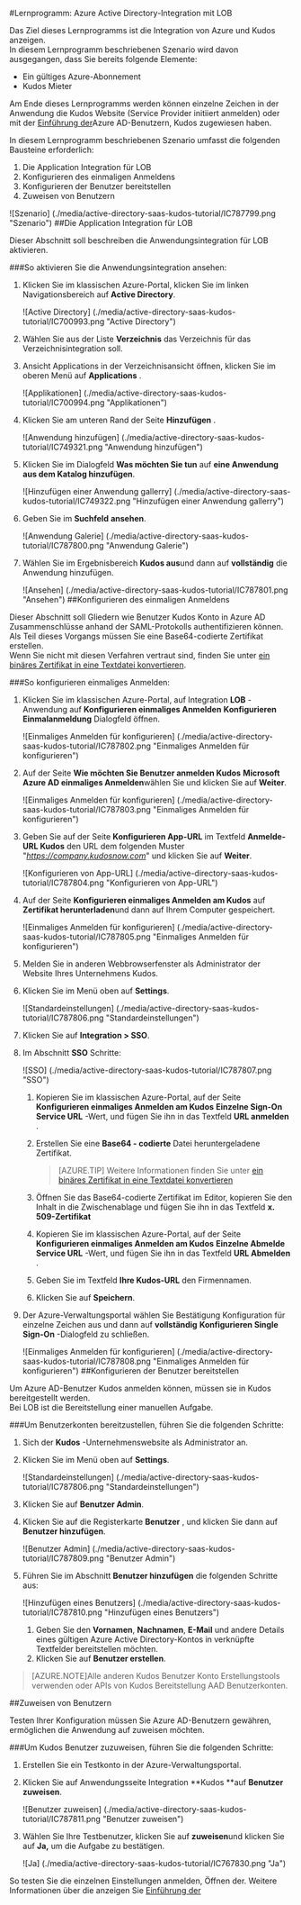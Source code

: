 <properties 
    pageTitle="Lernprogramm: Azure Active Directory-Integration mit LOB | Microsoft Azure" 
    description="Erfahren Sie, wie mit LOB Azure Active Directory-auf automatisierte Bereitstellung und mehr!" 
    services="active-directory" 
    authors="jeevansd"  
    documentationCenter="na" 
    manager="femila"/>
<tags 
    ms.service="active-directory" 
    ms.devlang="na" 
    ms.topic="article" 
    ms.tgt_pltfrm="na" 
    ms.workload="identity" 
    ms.date="09/29/2016" 
    ms.author="jeedes" />

#<a name="tutorial-azure-active-directory-integration-with-kudos"></a>Lernprogramm: Azure Active Directory-Integration mit LOB
  
Das Ziel dieses Lernprogramms ist die Integration von Azure und Kudos anzeigen.  
In diesem Lernprogramm beschriebenen Szenario wird davon ausgegangen, dass Sie bereits folgende Elemente:

-   Ein gültiges Azure-Abonnement
-   Kudos Mieter
  
Am Ende dieses Lernprogramms werden können einzelne Zeichen in der Anwendung die Kudos Website (Service Provider initiiert anmelden) oder mit der [Einführung der](active-directory-saas-access-panel-introduction.md)Azure AD-Benutzern, Kudos zugewiesen haben.
  
In diesem Lernprogramm beschriebenen Szenario umfasst die folgenden Bausteine erforderlich:

1.  Die Application Integration für LOB
2.  Konfigurieren des einmaligen Anmeldens
3.  Konfigurieren der Benutzer bereitstellen
4.  Zuweisen von Benutzern

![Szenario] (./media/active-directory-saas-kudos-tutorial/IC787799.png "Szenario")
##<a name="enabling-the-application-integration-for-kudos"></a>Die Application Integration für LOB
  
Dieser Abschnitt soll beschreiben die Anwendungsintegration für LOB aktivieren.

###<a name="to-enable-the-application-integration-for-kudos-perform-the-following-steps"></a>So aktivieren Sie die Anwendungsintegration ansehen:

1.  Klicken Sie im klassischen Azure-Portal, klicken Sie im linken Navigationsbereich auf **Active Directory**.

    ![Active Directory] (./media/active-directory-saas-kudos-tutorial/IC700993.png "Active Directory")

2.  Wählen Sie aus der Liste **Verzeichnis** das Verzeichnis für das Verzeichnisintegration soll.

3.  Ansicht Applications in der Verzeichnisansicht öffnen, klicken Sie im oberen Menü auf **Applications** .

    ![Applikationen] (./media/active-directory-saas-kudos-tutorial/IC700994.png "Applikationen")

4.  Klicken Sie am unteren Rand der Seite **Hinzufügen** .

    ![Anwendung hinzufügen] (./media/active-directory-saas-kudos-tutorial/IC749321.png "Anwendung hinzufügen")

5.  Klicken Sie im Dialogfeld **Was möchten Sie tun** auf **eine Anwendung aus dem Katalog hinzufügen**.

    ![Hinzufügen einer Anwendung gallerry] (./media/active-directory-saas-kudos-tutorial/IC749322.png "Hinzufügen einer Anwendung gallerry")

6.  Geben Sie im **Suchfeld** **ansehen**.

    ![Anwendung Galerie] (./media/active-directory-saas-kudos-tutorial/IC787800.png "Anwendung Galerie")

7.  Wählen Sie im Ergebnisbereich **Kudos aus**und dann auf **vollständig** die Anwendung hinzufügen.

    ![Ansehen] (./media/active-directory-saas-kudos-tutorial/IC787801.png "Ansehen")
##<a name="configuring-single-sign-on"></a>Konfigurieren des einmaligen Anmeldens
  
Dieser Abschnitt soll Gliedern wie Benutzer Kudos Konto in Azure AD Zusammenschlüsse anhand der SAML-Protokolls authentifizieren können.  
Als Teil dieses Vorgangs müssen Sie eine Base64-codierte Zertifikat erstellen.  
Wenn Sie nicht mit diesen Verfahren vertraut sind, finden Sie unter [ein binäres Zertifikat in eine Textdatei konvertieren](http://youtu.be/PlgrzUZ-Y1o).

###<a name="to-configure-single-sign-on-perform-the-following-steps"></a>So konfigurieren einmaliges Anmelden:

1.  Klicken Sie im klassischen Azure-Portal, auf Integration **LOB** -Anwendung auf **Konfigurieren einmaliges Anmelden** **Konfigurieren Einmalanmeldung** Dialogfeld öffnen.

    ![Einmaliges Anmelden für konfigurieren] (./media/active-directory-saas-kudos-tutorial/IC787802.png "Einmaliges Anmelden für konfigurieren")

2.  Auf der Seite **Wie möchten Sie Benutzer anmelden Kudos** **Microsoft Azure AD einmaliges Anmelden**wählen Sie und klicken Sie auf **Weiter**.

    ![Einmaliges Anmelden für konfigurieren] (./media/active-directory-saas-kudos-tutorial/IC787803.png "Einmaliges Anmelden für konfigurieren")

3.  Geben Sie auf der Seite **Konfigurieren App-URL** im Textfeld **Anmelde-URL Kudos** den URL dem folgenden Muster "*https://company.kudosnow.com*" und klicken Sie auf **Weiter**.

    ![Konfigurieren von App-URL] (./media/active-directory-saas-kudos-tutorial/IC787804.png "Konfigurieren von App-URL")

4.  Auf der Seite **Konfigurieren einmaliges Anmelden am Kudos** auf **Zertifikat herunterladen**und dann auf Ihrem Computer gespeichert.

    ![Einmaliges Anmelden für konfigurieren] (./media/active-directory-saas-kudos-tutorial/IC787805.png "Einmaliges Anmelden für konfigurieren")

5.  Melden Sie in anderen Webbrowserfenster als Administrator der Website Ihres Unternehmens Kudos.

6.  Klicken Sie im Menü oben auf **Settings**.

    ![Standardeinstellungen] (./media/active-directory-saas-kudos-tutorial/IC787806.png "Standardeinstellungen")

7.  Klicken Sie auf **Integration \> SSO**.

8.  Im Abschnitt **SSO** Schritte:

    ![SSO] (./media/active-directory-saas-kudos-tutorial/IC787807.png "SSO")

    1.  Kopieren Sie im klassischen Azure-Portal, auf der Seite **Konfigurieren einmaliges Anmelden am Kudos** **Einzelne Sign-On Service URL** -Wert, und fügen Sie ihn in das Textfeld **URL anmelden** .
    2.  Erstellen Sie eine **Base64 - codierte** Datei heruntergeladene Zertifikat.  

        >[AZURE.TIP]
        Weitere Informationen finden Sie unter [ein binäres Zertifikat in eine Textdatei konvertieren](http://youtu.be/PlgrzUZ-Y1o)

    3.  Öffnen Sie das Base64-codierte Zertifikat im Editor, kopieren Sie den Inhalt in die Zwischenablage und fügen Sie ihn in das Textfeld **x. 509-Zertifikat**
    4.  Kopieren Sie im klassischen Azure-Portal, auf der Seite **Konfigurieren einmaliges Anmelden am Kudos** **Einzelne Abmelde Service URL** -Wert, und fügen Sie ihn in das Textfeld **URL Abmelden** .
    5.  Geben Sie im Textfeld **Ihre Kudos-URL** den Firmennamen.
    6.  Klicken Sie auf **Speichern**.

9.  Der Azure-Verwaltungsportal wählen Sie Bestätigung Konfiguration für einzelne Zeichen aus und dann auf **vollständig** **Konfigurieren Single Sign-On** -Dialogfeld zu schließen.

    ![Einmaliges Anmelden für konfigurieren] (./media/active-directory-saas-kudos-tutorial/IC787808.png "Einmaliges Anmelden für konfigurieren")
##<a name="configuring-user-provisioning"></a>Konfigurieren der Benutzer bereitstellen
  
Um Azure AD-Benutzer Kudos anmelden können, müssen sie in Kudos bereitgestellt werden.  
Bei LOB ist die Bereitstellung einer manuellen Aufgabe.

###<a name="to-provision-a-user-accounts-perform-the-following-steps"></a>Um Benutzerkonten bereitzustellen, führen Sie die folgenden Schritte:

1.  Sich der **Kudos** -Unternehmenswebsite als Administrator an.

2.  Klicken Sie im Menü oben auf **Settings**.

    ![Standardeinstellungen] (./media/active-directory-saas-kudos-tutorial/IC787806.png "Standardeinstellungen")

3.  Klicken Sie auf **Benutzer Admin**.

4.  Klicken Sie auf die Registerkarte **Benutzer** , und klicken Sie dann auf **Benutzer hinzufügen**.

    ![Benutzer Admin] (./media/active-directory-saas-kudos-tutorial/IC787809.png "Benutzer Admin")

5.  Führen Sie im Abschnitt **Benutzer hinzufügen** die folgenden Schritte aus:

    ![Hinzufügen eines Benutzers] (./media/active-directory-saas-kudos-tutorial/IC787810.png "Hinzufügen eines Benutzers")

    1.  Geben Sie den **Vornamen**, **Nachnamen**, **E-Mail** und andere Details eines gültigen Azure Active Directory-Kontos in verknüpfte Textfelder bereitstellen möchten.
    2.  Klicken Sie auf **Benutzer erstellen**.

>[AZURE.NOTE]Alle anderen Kudos Benutzer Konto Erstellungstools verwenden oder APIs von Kudos Bereitstellung AAD Benutzerkonten.

##<a name="assigning-users"></a>Zuweisen von Benutzern
  
Testen Ihrer Konfiguration müssen Sie Azure AD-Benutzern gewähren, ermöglichen die Anwendung auf zuweisen möchten.

###<a name="to-assign-users-to-kudos-perform-the-following-steps"></a>Um Kudos Benutzer zuzuweisen, führen Sie die folgenden Schritte:

1.  Erstellen Sie ein Testkonto in der Azure-Verwaltungsportal.

2.  Klicken Sie auf Anwendungsseite Integration **Kudos **auf **Benutzer zuweisen**.

    ![Benutzer zuweisen] (./media/active-directory-saas-kudos-tutorial/IC787811.png "Benutzer zuweisen")

3.  Wählen Sie Ihre Testbenutzer, klicken Sie auf **zuweisen**und klicken Sie auf **Ja,** um die Aufgabe zu bestätigen.

    ![Ja] (./media/active-directory-saas-kudos-tutorial/IC767830.png "Ja")
  
So testen Sie die einzelnen Einstellungen anmelden, Öffnen der. Weitere Informationen über die anzeigen Sie [Einführung der](active-directory-saas-access-panel-introduction.md)